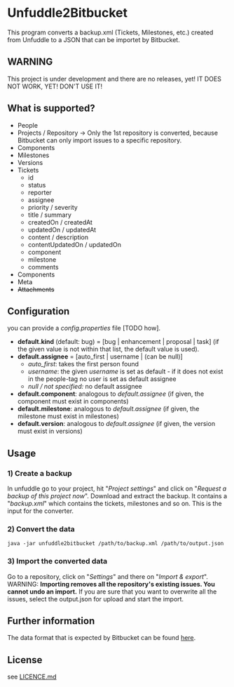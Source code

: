 # Unfuddle2Bitbucket

This program converts a backup.xml (Tickets, Milestones, etc.) created from Unfuddle to a JSON that can be importet by Bitbucket.

## WARNING

This project is under development and there are no releases, yet! IT DOES NOT WORK, YET! DON'T USE IT!

## What is supported?

* People
* Projects / Repository -> Only the 1st repository is converted, because Bitbucket can only import issues to a specific repository.
* Components
* Milestones
* Versions
* Tickets
    * id
    * status
    * reporter
    * assignee
    * priority / severity
    * title / summary
    * createdOn / createdAt
    * updatedOn / updatedAt
    * content / description
    * contentUpdatedOn / updatedOn
    * component
    * milestone
    * comments
* Components
* Meta
* ~~Attachments~~

## Configuration

you can provide a *config.properties* file [TODO how].
* **default.kind** (default: bug) = [bug | enhancement | proposal | task] (if the given value is not within that list, the default value is used).
* **default.assignee** = [auto_first | username | (can be null)]
    * *auto_first*: takes the first person found
    * *username*: the given *username* is set as default - if it does not exist in the people-tag no user is set as default assignee   
    * *null / not specified:* no default assignee
* **default.component**: analogous to *default.assignee* (if given, the component must exist in components)
* **default.milestone**: analogous to *default.assignee* (if given, the milestone must exist in milestones)
* **default.version**: analogous to *default.assignee* (if given, the version must exist in versions)


## Usage

### 1) Create a backup
In unfuddle go to your project, hit "*Project settings*" and click on "*Request a backup of this project now*". Download and extract the backup. It contains a "*backup.xml*" which contains the tickets, milestones and so on. This is the input for the converter.

### 2) Convert the data
```
java -jar unfuddle2bitbucket /path/to/backup.xml /path/to/output.json
```

### 3) Import the converted data
Go to a repository, click on "*Settings*" and there on "*Import & export*". WARNING: **Importing removes all the repository's existing issues. You cannot undo an import.** If you are sure that you want to overwrite all the issues, select the output.json for upload and start the import.


## Further information

The data format that is expected by Bitbucket can be found [here](https://confluence.atlassian.com/pages/viewpage.action?pageId=330796872).

## License

see [LICENCE.md](LICENCE.md)
